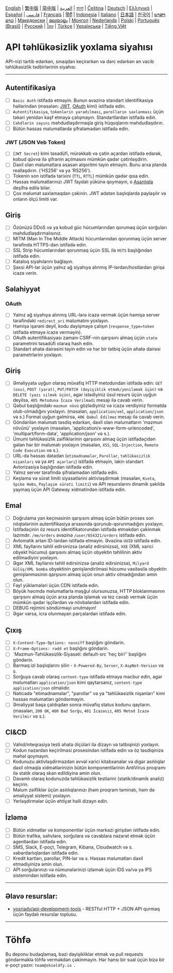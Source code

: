 [English](./README.md) | [繁中版](./README-tw.md) | [简中版](./README-zh.md) | [العربية](./README-ar.md) | [বাংলা](./README-bn.md) | [Čeština](./README-cs.md) | [Deutsch](./README-de.md) | [Ελληνικά](./README-el.md) | [Español](./README-es.md) | [فارسی](./README-fa.md) | [Français](./README-fr.md) | [हिंदी](./README-hi.md) | [Indonesia](./README-id.md) | [Italiano](./README-it.md) | [日本語](./README-ja.md) | [한국어](./README-ko.md) | [ພາສາລາວ](./README-lo.md) | [Македонски](./README-mk.md) | [മലയാളം](./README-ml.md) | [Монгол](./README-mn.md) | [Nederlands](./README-nl.md) | [Polski](./README-pl.md) | [Português (Brasil)](./README-pt_BR.md) | [Русский](./README-ru.md) | [ไทย](./README-th.md) | [Türkçe](./README-tr.md) | [Українська](./README-uk.md) | [Tiếng Việt](./README-vi.md)

# API təhlükəsizlik yoxlama siyahısı

API-nizi tərtib edərkən, sınaqdan keçirərkən və dərc edərkən ən vacib təhlükəsizlik tədbirlərinin siyahısı.

---

## Autentifikasiya

- [ ] `Basic Auth` istifadə etməyin. Bunun əvəzinə standart identifikasiya həllərindən (məsələn: [JWT](https://jwt.io/), [OAuth](https://oauth.net/) kimi) istifadə edin.
- [ ] `Autentifikasiya`, `tokenlərin yaradılması`, `parolların saxlanması` üçün təkəri yenidən kəşf etməyə çalışmayın. Standartlardan istifadə edin.
- [ ] `Cəhdlərin sayını` məhdudlaşdırmaqla giriş hüquqlarını məhdudlaşdırın.
- [ ] Bütün həssas məlumatlarda şifrələmədən istifadə edin.

### JWT (JSON Veb Token)

- [ ] (`JWT Secret`) kimi təsadüfi, mürəkkəb və çətin açardan istifadə edərək, kobud qüvvə ilə şifrənin açılmasını mümkün qədər çətinləşdirin.
- [ ] Daxil olan məlumatlara əsasən alqoritmi təyin etməyin. Bunu arxa planda reallaşdırın. ('HS256' və ya 'RS256').
- [ ] Tokenin son istifadə tarixini (`TTL`, `RTTL`) mümkün qədər qısa edin.
- [ ] Həssas məlumatlarınızı JWT faydalı yükünə qoymayın, o [Asanlıqla](https://jwt.io/#debugger-io) deşifrə edilə bilər.
- [ ] Çox məlumat saxlamaqdan çəkinin. JWT adətən başlıqlarda paylaşılır və onların ölçü limiti var.

## Giriş

- [ ] Özünüzü DDoS və ya kobud güc hücumlarından qorumaq üçün sorğuları məhdudlaşdırmalısınız.
- [ ] MITM (Man In The Middle Attack) hücumlarından qorunmaq üçün server tərəfində HTTPS-dən istifadə edin.
- [ ] SSL Strip hücumlarından qorunmaq üçün SSL ilə `HSTS` başlığından istifadə edin.
- [ ] Kataloq siyahılarını bağlayın.
- [ ] Şəxsi API-lər üçün yalnız ağ siyahıya alınmış IP-lərdən/hostlardan girişə icazə verin.

## Səlahiyyət

### OAuth

- [ ] Yalnız ağ siyahıya alınmış URL-lərə icazə vermək üçün həmişə server tərəfindəki `redirect_uri` məlumatını yoxlayın.
- [ ] Həmişə işarəni deyil, kodu dəyişməyə çalışın (`response_type=token` istifadə etməyə icazə verməyin).
- [ ] OAuth autentifikasiyası zamanı CSRF-nin qarşısını almaq üçün `state` parametrini təsadüfi olaraq hash edin.
- [ ] Standart əhatə dairəsini təyin edin və hər bir tətbiq üçün əhatə dairəsi parametrlərini yoxlayın.

## Giriş

- [ ] Əməliyyata uyğun olaraq müvafiq HTTP metodundan istifadə edin: `GET (oxu)`, `POST (yarat)`, `PUT/PATCH (dəyişiklik etmək/yeniləmək üçün)` və `DELETE (yazı silmək üçün)`, əgər istədiyiniz üsul resurs üçün uyğun deyilsə, `405 Metoduna İcazə Verilmədi` mesajı ilə cavab verin.
- [ ] Qəbul başlığındakı `məzmun növü` gözlədiyiniz və icazə verdiyiniz formatda olub-olmadığını yoxlayın. (məsələn, `application/xml`, `application/json` və s.) Format uyğun gəlmirsə, `406 Qəbul Edilməz` mesajı ilə cavab verin.
- [ ] Göndərilən məlumatı təsdiq edərkən, daxil olan məlumatların 'məzmun növünü' yoxlayın (məsələn, 'application/x-www-form-urlencoded', 'multipart/form-data', 'application/json' və s.).
- [ ] Ümumi təhlükəsizlik zəifliklərinin qarşısını almaq üçün istifadəçidən gələn hər bir məlumatı yoxlayın (məsələn, `XSS`, `SQL-Injection`, `Remote Code Execution` və s.).
- [ ] URL-də həssas datadan (`etimadnamələr`, `Parollar`, `təhlükəsizlik nişanları` və ya `API açarları`) istifadə etməyin, lakin standart Avtorizasiya başlığından istifadə edin.
- [ ] Yalnız server tərəfində şifrələmədən istifadə edin.
- [ ] Keşləmə və sürət limiti siyasətlərini aktivləşdirmək (məsələn, `Kvota`, `Spike Həbs`, `Paylaşım sürəti limiti`) və API resurslarını dinamik şəkildə yaymaq üçün API Gateway xidmətindən istifadə edin.

## Emal

- [ ] Doğrulama yan keçməsinin qarşısını almaq üçün bütün proses son nöqtələrinin autentifikasiya arxasında qorunub-qorunmadığını yoxlayın.
- [ ] İstifadəçinin öz resurs identifikatorundan istifadə etməkdən çəkinmək lazımdır. `/me/orders` əvəzinə `/user/654321/orders` istifadə edin.
- [ ] Avtomatik artan ID-lərdən istifadə etməyin. Əvəzinə `UUID` istifadə edin.
- [ ] XML fayllarını təhlil edirsinizsə (analiz edirsinizsə), `XXE` (XML xarici obyekt hücumu) qarşısını almaq üçün obyektin təhlilinin aktiv edilmədiyini yoxlayın.
- [ ] Əgər XML fayllarını təhlil edirsinizsə (analiz edirsinizsə), `Milyard Gülüş/XML bomba` obyektinin genişləndirilməsi hücumu vasitəsilə obyektin genişlənməsinin qarşısını almaq üçün onun aktiv olmadığından əmin olun.
- [ ] Fayl yükləmələri üçün CDN istifadə edin.
- [ ] Böyük həcmdə məlumatlarla məşğul olursunuzsa, HTTP bloklanmasının qarşısını almaq üçün arxa planda işləmək və tez cavab vermək üçün mümkün qədər işçilərdən və növbələrdən istifadə edin.
- [ ] DEBUG rejimini söndürməyi unutmayın!
- [ ] Əgər varsa, icra olunmayan parçalardan istifadə edin.

## Çıxış

- [ ] `X-Content-Type-Options: nosniff` başlığını göndərin.
- [ ] `X-Frame-Options: rədd et` başlığını göndərin.
- [ ] `Məzmun-Təhlükəsizlik-Siyasəti: default-src 'heç biri'' başlığını göndərin.
- [ ] Barmaq izi başlıqlarını silin - `X-Powered-By`, `Server`, `X-AspNet-Version` və s.
- [ ] Sorğuya cavab olaraq `content-type` istifadə etməyə məcbur edin, əgər məlumatları `application/json` kimi qaytarsanız, `content-type` `application/json` olmalıdır.
- [ ] Nəticədə "etimadnamələr", "parollar" və ya "təhlükəsizlik nişanları" kimi həssas məlumatları göndərməyin.
- [ ] Əməliyyat başa çatdıqdan sonra müvafiq status kodunu qaytarın. (məsələn, `200 OK`, `400 Bad Sorğu`, `401 İcazəsiz`, `405 Metod İcazə Verilmir` və s.).

## CI&CD

- [ ] Vahid/inteqrasiya testi əhatə ölçüləri ilə dizayn və tətbiqinizi yoxlayın.
- [ ] Kodun nəzərdən keçirilməsi prosesindən istifadə edin və öz təsdiqinizə məhəl qoymayın.
- [ ] Kodunuzu aktivləşdirməzdən əvvəl xarici kitabxanalar və digər asılılıqlar daxil olmaqla xidmətlərinizin bütün komponentlərinin AntiVirus proqramı ilə statik olaraq skan edildiyinə əmin olun.
- [ ] Davamlı olaraq kodunuzda təhlükəsizlik testlərini (statik/dinamik analiz) keçirin.
- [ ] Məlum zəifliklər üçün asılılıqlarınızı (həm proqram təminatı, həm də əməliyyat sistemi) yoxlayın.
- [ ] Yerləşdirmələr üçün ehtiyat həlli dizayn edin.

## İzləmə

- [ ] Bütün xidmətlər və komponentlər üçün mərkəzi girişdən istifadə edin.
- [ ] Bütün trafikə, səhvlərə, sorğulara və cavablara nəzarət etmək üçün agentlərdən istifadə edin.
- [ ] SMS, Slack, E-poçt, Telegram, Kibana, Cloudwatch və s. xəbərdarlıqlardan istifadə edin.
- [ ] Kredit kartları, parollar, PIN-lər və s. Həssas məlumatları daxil etmədiyinizə əmin olun.
- [ ] API sorğularınızı və nümunələrinizi izləmək üçün IDS və/və ya IPS sistemindən istifadə edin.

---

## Əlavə resurslar:

- [yosriady/api-development-tools](https://github.com/yosriady/api-development-tools) - RESTful HTTP + JSON API qurmaq üçün faydalı resurslar toplusu.

---

# Töhfə

Bu deponu budaqlamaq, bəzi dəyişikliklər etmək və pull requests göndərməklə töhfə verməkdən çəkinməyin. Hər hansı bir sual üçün bizə bir e-poçt yazın: `team@shieldfy.io `.

